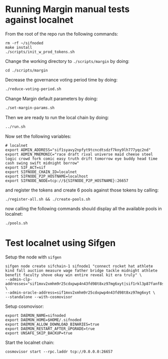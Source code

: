 # Running Margin manual tests against localnet

From the root of the repo run the following commands:

```
rm -rf ~/sifnoded
make install
./scripts/init_w_prod_tokens.sh
```

Change the working directory to `./scripts/margin` by doing:

```
cd ./scripts/margin
```

Decrease the governance voting period time by doing:

```bash
./reduce-voting-period.sh
```

Change Margin default parameters by doing:

```bash
./set-margin-params.sh
```

Then we are ready to run the local chain by doing:

```bash
../run.sh
```

Now set the following variables:

```
# localnet
export ADMIN_ADDRESS="sif1syavy2npfyt9tcncdtsdzf7kny9lh777yqc2nd"
export ADMIN_MNEMONIC="race draft rival universe maid cheese steel logic crowd fork comic easy truth drift tomorrow eye buddy head time cash swing swift midnight borrow"
export SIF_ACT=sif
export SIFNODE_CHAIN_ID=localnet
export SIFNODE_P2P_HOSTNAME=localhost
export SIFNODE_NODE=tcp://${SIFNODE_P2P_HOSTNAME}:26657
```

and register the tokens and create 6 pools against those tokens by calling:

```
./register-all.sh && ./create-pools.sh
```

now calling the following commands should display all the available pools in localnet:

```
./pools.sh
```

# Test localnet using Sifgen

Setup the node with `sifgen`

```
sifgen node create sifchain-1 sifnode1 "connect rocket hat athlete kind fall auction measure wage father bridge tackle midnight athlete benefit faculty shove okay win entire reveal kit era truly" \
--admin-clp-addresses="sif1mxv2xmhm9r25cdxpwp4n43fd98t8xz97mg6xyt|sif1rkl3p87fanf8srn44lp9xrxx8smtux4mfjhwf2" \
--admin-oracle-address=sif1mxv2xmhm9r25cdxpwp4n43fd98t8xz97mg6xyt \
--standalone --with-cosmovisor
```

Setup cosmovisor:

```
export DAEMON_NAME=sifnoded
export DAEMON_HOME=$HOME/.sifnoded
export DAEMON_ALLOW_DOWNLOAD_BINARIES=true
export DAEMON_RESTART_AFTER_UPGRADE=true
export UNSAFE_SKIP_BACKUP=true
```

Start the localnet chain:

```
cosmovisor start --rpc.laddr tcp://0.0.0.0:26657
```
